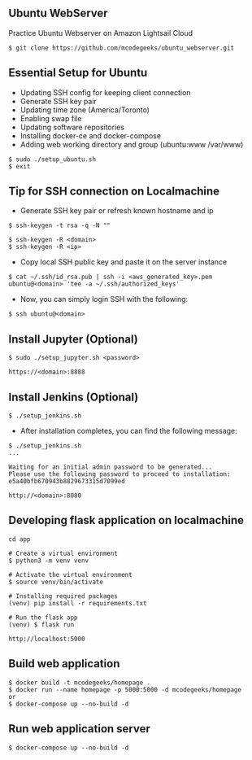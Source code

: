 ## Ubuntu WebServer
Practice Ubuntu Webserver on Amazon Lightsail Cloud
```
$ git clone https://github.com/mcodegeeks/ubuntu_webserver.git
```

## Essential Setup for Ubuntu
- Updating SSH config for keeping client connection
- Generate SSH key pair
- Updating time zone (America/Toronto)
- Enabling swap file
- Updating software repositories
- Installing docker-ce and docker-compose
- Adding web working directory and group (ubuntu:www /var/www)
```
$ sudo ./setup_ubuntu.sh 
$ exit
```

## Tip for SSH connection on Localmachine
- Generate SSH key pair or refresh known hostname and ip
```
$ ssh-keygen -t rsa -q -N ""
```
```
$ ssh-keygen -R <domain>
$ ssh-keygen -R <ip>
```
- Copy local SSH public key and paste it on the server instance 
```
$ cat ~/.ssh/id_rsa.pub | ssh -i <aws_generated_key>.pem ubuntu@<domain> 'tee -a ~/.ssh/authorized_keys'
```
- Now, you can simply login SSH with the following:
```
$ ssh ubuntu@<domain>
```

## Install Jupyter (Optional)
```
$ sudo ./setup_jupyter.sh <password>
```
```
https://<domain>:8888
```

## Install Jenkins (Optional)
```
$ ./setup_jenkins.sh
```
- After installation completes, you can find the following message:
```
$ ./setup_jenkins.sh 
...

Waiting for an initial admin password to be generated...
Please use the following password to proceed to installation:
e5a40bfb670943b8829673315d7099ed

```
```
http://<domain>:8080
```
## Developing flask application on localmachine
```
cd app

# Create a virtual environment
$ python3 -m venv venv 

# Activate the virtual environment
$ source venv/bin/activate

# Installing required packages
(venv) pip install -r requirements.txt

# Run the flask app
(venv) $ flask run
```
```
http://localhost:5000
```

## Build web application
```
$ docker build -t mcodegeeks/homepage .
$ docker run --name homepage -p 5000:5000 -d mcodegeeks/homepage
or
$ docker-compose up --no-build -d
```

## Run web application server
```
$ docker-compose up --no-build -d 
```
